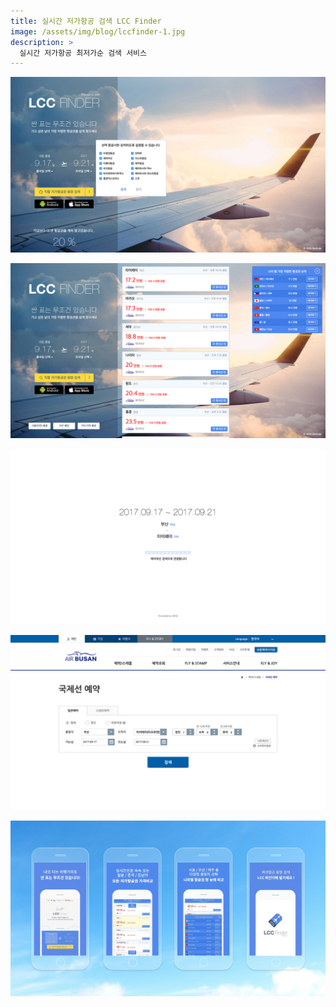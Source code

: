 ```yaml
---
title: 실시간 저가항공 검색 LCC Finder
image: /assets/img/blog/lccfinder-1.jpg
description: >
  실시간 저가항공 최저가순 검색 서비스
---
```


![](/assets/img/blog/lccfinder-2.jpg)

![](/assets/img/blog/lccfinder-3.jpg)

![](/assets/img/blog/lccfinder-4.jpg)

![](/assets/img/blog/lccfinder-5.jpg)

![](/assets/img/blog/lccfinder-6.jpg)